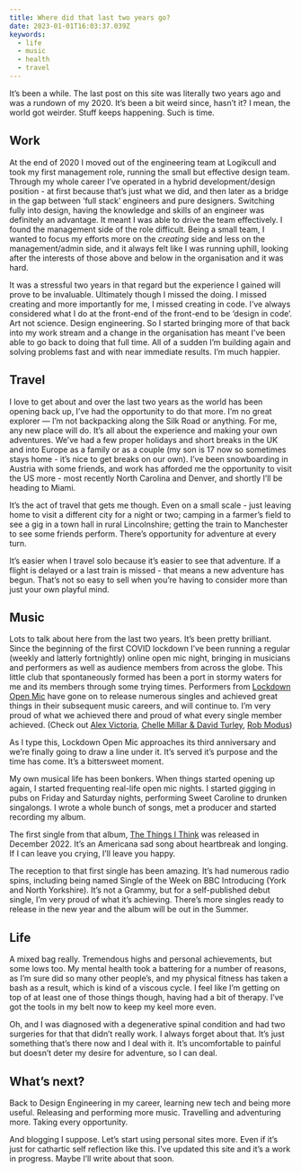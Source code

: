 ```yaml
---
title: Where did that last two years go?
date: 2023-01-01T16:03:37.039Z
keywords:
  - life
  - music
  - health
  - travel
---
```

It’s been a while. The last post on this site was literally two years ago and was a rundown of my 2020. It’s been a bit weird since, hasn’t it? I mean, the world got weirder. Stuff keeps happening. Such is time. 

## Work

At the end of 2020 I moved out of the engineering team at Logikcull and took my first management role, running the small but effective design team. Through my whole career I’ve operated in a hybrid development/design position - at first because that’s just what we did, and then later as a bridge in the gap between ‘full stack’ engineers and pure designers. Switching fully into design, having the knowledge and skills of an engineer was definitely an advantage. It meant I was able to drive the team effectively. I found the management side of the role difficult. Being a small team, I wanted to focus my efforts more on the *creating* side and less on the management/admin side, and it always felt like I was running uphill, looking after the interests of those above and below in the organisation and it was hard. 

It was a stressful two years in that regard but the experience I gained will prove to be invaluable. Ultimately though I missed the doing. I missed creating and more importantly for me, I missed creating in code. I’ve always considered  what I do at the front-end of the front-end to be ‘design in code’. Art not science. Design engineering. So I started bringing more of that back into my work stream and a change in the organisation has meant I’ve been able to go back to doing that full time. All of a sudden I’m building again and solving problems fast and with near immediate results. I’m much happier. 

## Travel

I love to get about and over the last two years as the world has been opening back up, I’ve had the opportunity to do that more. I’m no great explorer — I’m not backpacking along the Silk Road or anything. For me, any new place will do. It’s all about the experience and making your own adventures. We’ve had a few proper holidays and short breaks in the UK and into Europe as a family or as a couple (my son is 17 now so sometimes stays home - it’s nice to get breaks on our own). I’ve been snowboarding in Austria with some friends, and work has afforded me the opportunity to visit the US more - most recently North Carolina and Denver, and shortly I’ll be heading to Miami.

It’s the act of travel that gets me though. Even on a small scale - just leaving home to visit a different city for a night or two; camping in a farmer’s field to see a gig in a town hall in rural Lincolnshire; getting the train to Manchester to see some friends perform. There’s opportunity for adventure at every turn. 

It’s easier when I travel solo because it’s easier to see that adventure. If a flight is delayed or a last train is missed  - that means a new adventure has begun. That’s not so easy to sell when you’re having to consider more than just your own playful mind.

## Music

Lots to talk about here from the last two years. It’s been pretty brilliant. Since the beginning of the first COVID lockdown I’ve been running a regular (weekly and latterly fortnightly) online open mic night, bringing in musicians and performers as well as audience members from across the globe. This little club that spontaneously formed has been a port in stormy waters for me and its members through some trying times. Performers from [Lockdown Open Mic](https;//lockdownopenmic.club) have gone on to release numerous singles and achieved great things in their subsequent music careers, and will continue to. I’m very proud of what we achieved there and proud of what every single member achieved.  (Check out [Alex Victoria](https://open.spotify.com/artist/3XOQLNkqOk3ikS5N8Exz4T?si=E2Oi9q6-QpyKMC3F1teoHQ), [Chelle Millar & David Turley](https://open.spotify.com/artist/4ab24iSHgRrIfSht4xZwBF?si=LaQHoJNORRiM9Fasc6lQBg), [Rob Modus](https://open.spotify.com/artist/5RKXh0NAWllMxF5pqJlkhi?si=VtD2GgQJTy-frqXOMdmUyQ))

As I type this, Lockdown Open Mic approaches its third anniversary and we’re finally going to draw a line under it. It’s served it’s purpose and the time has come. It’s a bittersweet moment.

My own musical life has been bonkers. When things started opening up again, I started frequenting real-life open mic nights. I started gigging in pubs on Friday and Saturday nights, performing Sweet Caroline to drunken singalongs. I wrote a whole bunch of songs, met a producer and started recording my album. 

The first single from that album, [The Things I Think](https://open.spotify.com/track/44yFoN2Zx34JuQZDFCt2Zq?si=v3vXMLhuTwqq4NHEAT1DeA) was released in December 2022. It’s an Americana sad song about heartbreak and longing. If I can leave you crying, I’ll leave you happy.

The reception to that first single has been amazing. It’s had numerous radio spins, including being named Single of the Week on BBC Introducing (York and North Yorkshire). It’s not a Grammy, but for a self-published debut single, I’m very proud of what it’s achieving. There’s more singles ready to release in the new year and the album will be out in the Summer.

## Life

A mixed bag really. Tremendous highs and personal achievements, but some lows too. My mental health took a battering for a number of reasons, as I’m sure did so many other people’s, and my physical fitness has taken a bash as a result, which is kind of a viscous cycle.  I feel like I’m getting on top of at least one of those things though, having had a bit of therapy. I’ve got the tools in my belt now to keep my keel more even.

Oh, and I was diagnosed with a degenerative spinal condition and had two surgeries for that that didn’t really work. I always forget about that. It’s just something that’s there now and I deal with it. It’s uncomfortable to painful but doesn’t deter my desire for adventure, so I can deal. 

## What’s next?

Back to Design Engineering in my career, learning new tech and being more useful. Releasing and performing more music. Travelling and adventuring more. Taking every opportunity. 

And blogging I suppose. Let’s start using personal sites more. Even if it’s just for cathartic self reflection like this. I’ve updated this site and it’s a work in progress. Maybe I’ll write about that soon.